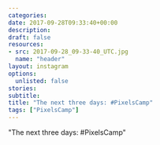 ```yaml
---
categories:
date: 2017-09-28T09:33:40+00:00
description:
draft: false
resources:
- src: 2017-09-28_09-33-40_UTC.jpg
  name: "header"
layout: instagram
options:
  unlisted: false
stories:
subtitle:
title: "The next three days: #PixelsCamp"
tags: ["PixelsCamp"]
---
```


"The next three days: #PixelsCamp"
